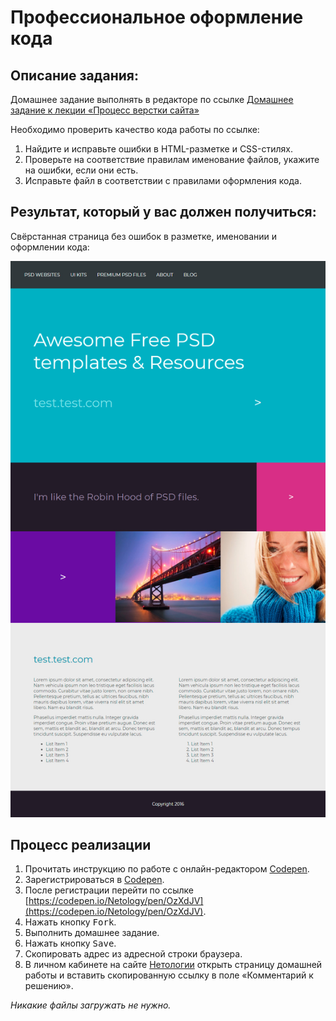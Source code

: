 Профессиональное оформление кода
===

## Описание задания:

Домашнее задание выполнять в редакторе по ссылке [Домашнее задание к лекции «Процесс верстки сайта»](https://codepen.io/Netology/pen/OzXdJV)

Необходимо проверить качество кода работы по ссылке:

1. Найдите и исправьте ошибки в HTML-разметке и CSS-стилях.
2. Проверьте на соответствие правилам именование файлов, укажите на ошибки, если они есть.
3. Исправьте файл в соответствии с правилами оформления кода.


## Результат, который у вас должен получиться:

Свёрстанная страница без ошибок в разметке, именовании и оформлении кода: 

![внешний вид готовой страницы](resourses/ready-page.jpg)

## Процесс реализации

1. Прочитать инструкцию по работе с онлайн-редактором [Codepen](https://netology-university.bitbucket.io/guides/wm/codepen-guide/).
2. Зарегистрироваться в [Codepen](https://codepen.io).
3. После регистрации перейти по ссылке [https://codepen.io/Netology/pen/OzXdJV](https://codepen.io/Netology/pen/OzXdJV).
4. Нажать кнопку <kbd>Fork</kbd>.
5. Выполнить домашнее задание.
6. Нажать кнопку <kbd>Save</kbd>.
7. Скопировать адрес из адресной строки браузера.
8. В личном кабинете на сайте [Нетологии](https://netology.ru/) открыть страницу домашней работы и вставить скопированную ссылку в поле «Комментарий к решению». 

*Никакие файлы загружать не нужно.*
